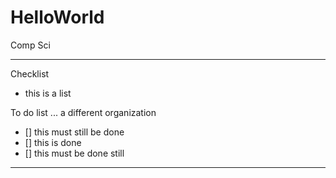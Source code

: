 # HelloWorld
Comp Sci

---

Checklist
- this is a list

To do list ... a different organization
- [] this must still be done
- [] this is done
- [] this must be done still

---
